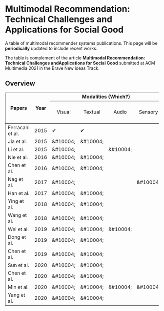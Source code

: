 # Multimodal Recommendation: Technical Challenges and Applications for Social Good

A table of multimodal recommender systems publications. This page will be ****periodically**** updated to include recent works.

The table is complement of the article **Multimodal Recommendation: Technical Challenges andApplications for Social Good** submitted at ACM Multimedia 2021 in the Brave New ideas Track.



## Overview

<table cellspacing="0" border="0">
	<colgroup width="120"></colgroup>
	<colgroup span="5" width="85"></colgroup>
	<colgroup width="118"></colgroup>
	<colgroup span="2" width="85"></colgroup>
	<colgroup span="2" width="146"></colgroup>
	<colgroup span="2" width="85"></colgroup>
	<tr>
		<td style="border-top: 1px solid #000000; border-bottom: 1px solid #000000; border-left: 1px solid #000000" rowspan=3 height="51" align="center" valign=middle><b>Papers</b></td>
		<td style="border-top: 1px solid #000000; border-bottom: 1px solid #000000" rowspan=3 align="center" valign=middle><b>Year</b></td>
		<td style="border-top: 1px solid #000000; border-bottom: 1px solid #000000" colspan=4 align="center"><b>Modalities (Which?)</b></td>
		<td style="border-top: 1px solid #000000; border-bottom: 1px solid #000000" colspan=5 align="center" valign=middle><b>Feature Elaboration (How?)</b></td>
		<td style="border-top: 1px solid #000000; border-bottom: 1px solid #000000; border-right: 1px solid #000000" colspan=2 align="center"><b>Fusion (When?)</b></td>
		</tr>
	<tr>
		<td style="border-bottom: 1px solid #000000" rowspan=2 align="center" valign=middle>Visual</td>
		<td style="border-bottom: 1px solid #000000" rowspan=2 align="center" valign=middle>Textual</td>
		<td style="border-bottom: 1px solid #000000" rowspan=2 align="center" valign=middle>Audio</td>
		<td style="border-bottom: 1px solid #000000" rowspan=2 align="center" valign=middle>Sensory</td>
		<td style="border-bottom: 1px solid #000000" rowspan=2 align="center" valign=middle>HFE</td>
		<td style="border-bottom: 1px solid #000000" colspan=2 align="center">TFE</td>
		<td style="border-bottom: 1px solid #000000" colspan=2 align="center" valign=middle>MMR</td>
		<td style="border-bottom: 1px solid #000000" rowspan=2 align="center" valign=middle><i>Early</i></td>
		<td style="border-bottom: 1px solid #000000; border-right: 1px solid #000000" rowspan=2 align="center" valign=middle><i>Late</i></td>
	</tr>
	<tr>
		<td style="border-bottom: 1px solid #000000" align="center"><i>Pretrained</i></td>
		<td style="border-bottom: 1px solid #000000" align="center"><i>End-to-End</i></td>
		<td style="border-bottom: 1px solid #000000" align="center" valign=middle><i>Joint</i></td>
		<td style="border-bottom: 1px solid #000000" align="center" valign=middle><i>Coordinate</i></td>
		</tr>
	<tr>
		<td style="border-left: 1px solid #000000" height="17" align="left">Ferracani et al.</td>
		<td align="center" sdval="2015" sdnum="1033;">2015</td>
		<td align="left">&#10004;</td>
		<td align="left">&#10004;</td>
		<td align="left"><br></td>
		<td align="left"><br></td>
		<td align="left"><br></td>
		<td align="left">&amp;#10004;</td>
		<td align="left"><br></td>
		<td align="left">&amp;#10004;</td>
		<td align="left"><br></td>
		<td align="left"><br></td>
		<td style="border-right: 1px solid #000000" align="left"><br></td>
	</tr>
	<tr>
		<td style="border-left: 1px solid #000000" height="17" align="left">Jia et al.</td>
		<td align="center" sdval="2015" sdnum="1033;">2015</td>
		<td align="left">&amp;#10004;</td>
		<td align="left">&amp;#10004;</td>
		<td align="left"><br></td>
		<td align="left"><br></td>
		<td align="left">&amp;#10004;</td>
		<td align="left"><br></td>
		<td align="left"><br></td>
		<td align="left">&amp;#10004;</td>
		<td align="left"><br></td>
		<td align="left"><br></td>
		<td style="border-right: 1px solid #000000" align="left"><br></td>
	</tr>
	<tr>
		<td style="border-left: 1px solid #000000" height="17" align="left">Li et al.</td>
		<td align="center" sdval="2015" sdnum="1033;">2015</td>
		<td align="left">&amp;#10004;</td>
		<td align="left"><br></td>
		<td align="left">&amp;#10004;</td>
		<td align="left"><br></td>
		<td align="left">&amp;#10004;</td>
		<td align="left"><br></td>
		<td align="left"><br></td>
		<td align="left">&amp;#10004;</td>
		<td align="left"><br></td>
		<td align="left"><br></td>
		<td style="border-right: 1px solid #000000" align="left"><br></td>
	</tr>
	<tr>
		<td style="border-left: 1px solid #000000" height="17" align="left">Nie et al.</td>
		<td align="center" sdval="2016" sdnum="1033;">2016</td>
		<td align="left">&amp;#10004;</td>
		<td align="left">&amp;#10004;</td>
		<td align="left"><br></td>
		<td align="left"><br></td>
		<td align="left">&amp;#10004;</td>
		<td align="left"><br></td>
		<td align="left"><br></td>
		<td align="left"><br></td>
		<td align="left">&amp;#10004;</td>
		<td align="left">&amp;#10004;</td>
		<td style="border-right: 1px solid #000000" align="left"><br></td>
	</tr>
	<tr>
		<td style="border-left: 1px solid #000000" height="17" align="left">Chen et al.</td>
		<td align="center" sdval="2016" sdnum="1033;">2016</td>
		<td align="left">&amp;#10004;</td>
		<td align="left">&amp;#10004;</td>
		<td align="left"><br></td>
		<td align="left"><br></td>
		<td align="left">&amp;#10004;</td>
		<td align="left"><br></td>
		<td align="right"><br></td>
		<td align="left">&amp;#10004;</td>
		<td align="left"><br></td>
		<td align="left"><br></td>
		<td style="border-right: 1px solid #000000" align="left"><br></td>
	</tr>
	<tr>
		<td style="border-left: 1px solid #000000" height="17" align="left">Nag et al.</td>
		<td align="center" sdval="2017" sdnum="1033;">2017</td>
		<td align="left">&amp;#10004;</td>
		<td align="left"><br></td>
		<td align="left"><br></td>
		<td align="left">&amp;#10004;</td>
		<td align="left"><br></td>
		<td align="left">&amp;#10004;</td>
		<td align="left"><br></td>
		<td align="left"><br></td>
		<td align="left">&amp;#10004;</td>
		<td align="left">&amp;#10004;</td>
		<td style="border-right: 1px solid #000000" align="left"><br></td>
	</tr>
	<tr>
		<td style="border-left: 1px solid #000000" height="17" align="left">Han et al.</td>
		<td align="center" sdval="2017" sdnum="1033;">2017</td>
		<td align="left">&amp;#10004;</td>
		<td align="left">&amp;#10004;</td>
		<td align="left"><br></td>
		<td align="left"><br></td>
		<td align="left"><br></td>
		<td align="left"><br></td>
		<td align="left">&amp;#10004;</td>
		<td align="left"><br></td>
		<td align="left">&amp;#10004;</td>
		<td align="left">&amp;#10004;</td>
		<td style="border-right: 1px solid #000000" align="left"><br></td>
	</tr>
	<tr>
		<td style="border-left: 1px solid #000000" height="17" align="left">Ying et al.</td>
		<td align="center" sdval="2018" sdnum="1033;">2018</td>
		<td align="left">&amp;#10004;</td>
		<td align="left">&amp;#10004;</td>
		<td align="left"><br></td>
		<td align="left"><br></td>
		<td align="left"><br></td>
		<td align="left">&amp;#10004;</td>
		<td align="left"><br></td>
		<td align="left">&amp;#10004;</td>
		<td align="left"><br></td>
		<td align="left"><br></td>
		<td style="border-right: 1px solid #000000" align="left"><br></td>
	</tr>
	<tr>
		<td style="border-left: 1px solid #000000" height="17" align="left">Wang et al.</td>
		<td align="center" sdval="2018" sdnum="1033;">2018</td>
		<td align="left">&amp;#10004;</td>
		<td align="left">&amp;#10004;</td>
		<td align="left"><br></td>
		<td align="left"><br></td>
		<td align="left"><br></td>
		<td align="left">&amp;#10004;</td>
		<td align="left"><br></td>
		<td align="left">&amp;#10004;</td>
		<td align="left"><br></td>
		<td align="left"><br></td>
		<td style="border-right: 1px solid #000000" align="left"><br></td>
	</tr>
	<tr>
		<td style="border-left: 1px solid #000000" height="17" align="left">Wei et al.</td>
		<td align="center" sdval="2019" sdnum="1033;">2019</td>
		<td align="left">&amp;#10004;</td>
		<td align="left">&amp;#10004;</td>
		<td align="left">&amp;#10004;</td>
		<td align="left"><br></td>
		<td align="left"><br></td>
		<td align="left">&amp;#10004;</td>
		<td align="left"><br></td>
		<td align="left"><br></td>
		<td align="left">&amp;#10004;</td>
		<td align="left"><br></td>
		<td style="border-right: 1px solid #000000" align="left">&amp;#10004;</td>
	</tr>
	<tr>
		<td style="border-left: 1px solid #000000" height="17" align="left">Dong et al.</td>
		<td align="center" sdval="2019" sdnum="1033;">2019</td>
		<td align="left">&amp;#10004;</td>
		<td align="left">&amp;#10004;</td>
		<td align="left"><br></td>
		<td align="left"><br></td>
		<td align="left"><br></td>
		<td align="left">&amp;#10004;</td>
		<td align="left"><br></td>
		<td align="left"><br></td>
		<td align="left">&amp;#10004;</td>
		<td align="left">&amp;#10004;</td>
		<td style="border-right: 1px solid #000000" align="left"><br></td>
	</tr>
	<tr>
		<td style="border-left: 1px solid #000000" height="17" align="left">Chen et al.</td>
		<td align="center" sdval="2019" sdnum="1033;">2019</td>
		<td align="left">&amp;#10004;</td>
		<td align="left">&amp;#10004;</td>
		<td align="left"><br></td>
		<td align="left"><br></td>
		<td align="left"><br></td>
		<td align="left">&amp;#10004;</td>
		<td align="left"><br></td>
		<td align="left">&amp;#10004;</td>
		<td align="left"><br></td>
		<td align="left"><br></td>
		<td style="border-right: 1px solid #000000" align="left"><br></td>
	</tr>
	<tr>
		<td style="border-left: 1px solid #000000" height="17" align="left">Sun et al.</td>
		<td align="center" sdval="2020" sdnum="1033;">2020</td>
		<td align="left">&amp;#10004;</td>
		<td align="left">&amp;#10004;</td>
		<td align="left"><br></td>
		<td align="left"><br></td>
		<td align="left"><br></td>
		<td align="left">&amp;#10004;</td>
		<td align="left"><br></td>
		<td align="left">&amp;#10004;</td>
		<td align="left"><br></td>
		<td align="left"><br></td>
		<td style="border-right: 1px solid #000000" align="left"><br></td>
	</tr>
	<tr>
		<td style="border-left: 1px solid #000000" height="17" align="left">Chen et al.</td>
		<td align="center" sdval="2020" sdnum="1033;">2020</td>
		<td align="left">&amp;#10004;</td>
		<td align="left">&amp;#10004;</td>
		<td align="left"><br></td>
		<td align="left"><br></td>
		<td align="left"><br></td>
		<td align="left">&amp;#10004;</td>
		<td align="left"><br></td>
		<td align="left">&amp;#10004;</td>
		<td align="left"><br></td>
		<td align="left"><br></td>
		<td style="border-right: 1px solid #000000" align="left"><br></td>
	</tr>
	<tr>
		<td style="border-left: 1px solid #000000" height="17" align="left">Min et al.</td>
		<td align="center" sdval="2020" sdnum="1033;">2020</td>
		<td align="left">&amp;#10004;</td>
		<td align="left">&amp;#10004;</td>
		<td align="left">&amp;#10004;</td>
		<td align="left">&amp;#10004;</td>
		<td align="left"><br></td>
		<td align="left">&amp;#10004;</td>
		<td align="left"><br></td>
		<td align="left">&amp;#10004;</td>
		<td align="left"><br></td>
		<td align="left"><br></td>
		<td style="border-right: 1px solid #000000" align="left"><br></td>
	</tr>
	<tr>
		<td style="border-bottom: 1px solid #000000; border-left: 1px solid #000000" height="17" align="left">Yang et al.</td>
		<td style="border-bottom: 1px solid #000000" align="center" sdval="2020" sdnum="1033;">2020</td>
		<td style="border-bottom: 1px solid #000000" align="left">&amp;#10004;</td>
		<td style="border-bottom: 1px solid #000000" align="left">&amp;#10004;</td>
		<td style="border-bottom: 1px solid #000000" align="left"><br></td>
		<td style="border-bottom: 1px solid #000000" align="left"><br></td>
		<td style="border-bottom: 1px solid #000000" align="left"><br></td>
		<td style="border-bottom: 1px solid #000000" align="left">&amp;#10004;</td>
		<td style="border-bottom: 1px solid #000000" align="left"><br></td>
		<td style="border-bottom: 1px solid #000000" align="left"><br></td>
		<td style="border-bottom: 1px solid #000000" align="left">&amp;#10004;</td>
		<td style="border-bottom: 1px solid #000000" align="left"><br></td>
		<td style="border-bottom: 1px solid #000000; border-right: 1px solid #000000" align="left">&amp;#10004;</td>
	</tr>
</table>
